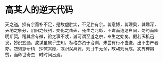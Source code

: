 # 高某人的逆天代码
天之道，损有余而补不足，是故虚胜实，不足胜有余。其意博，其理奥，其趣深，天地之象分，阴阳之候列，变化之由表，死生之兆彰，不谋而遗迹自同，勿约而幽明斯契，稽其言有微，验之事不忒，诚可谓至道之宗，奉生之始矣。假若天机迅发，妙识玄通，成谋虽属乎生知，标格亦资于治训，未尝有行不由送，出不由产者亦。然刻意研精，探微索隐，或识契真要，则目牛无全，故动则有成，犹鬼神幽赞，而命世奇杰，时时间出焉。
